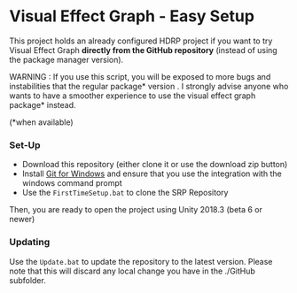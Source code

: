 # Visual Effect Graph - Easy Setup

This project holds an already configured HDRP project if you want to try Visual Effect Graph **directly from the GitHub repository** (instead of using the package manager version).

WARNING : If you use this script, you will be exposed to more bugs and instabilities that the regular package* version . I strongly advise anyone who wants to have a smoother experience to use the visual effect graph package* instead.

(*when available)

###  Set-Up

* Download this repository (either clone it or use the download zip button)
* Install [Git for Windows](https://git-scm.com/download/win) and ensure that you use the integration with the windows command prompt
* Use the `FirstTimeSetup.bat` to clone the SRP Repository

Then, you are ready to open the project using Unity 2018.3 (beta 6 or newer)

### Updating

Use the `Update.bat` to update the repository to the latest version. Please note that this will discard any local change you have in the ./GitHub subfolder.
